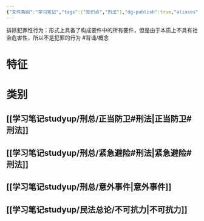 ```yaml
---
{"文件类别":"学习笔记","tags":["知识点","刑法"],"dg-publish":true,"aliases":["排除社会危害性的行为","阻却违法性行为","阻却犯罪性行为","排除犯罪性行为"],"permalink":"/学习笔记studyup/刑总/法定违法阻却事由/","dgPassFrontmatter":true,"created":"2024-11-02T21:00:06.543+08:00","updated":"2024-11-05T16:38:00.465+08:00"}
---
```


排除犯罪性行为：形式上具备了构成要件中的所有要件，但是由于本质上不具有社会危害性，所以不是犯罪的行为 #背诵/概念 
# 特征
# 类别
## [[学习笔记studyup/刑总/正当防卫#刑法\|正当防卫#刑法]]
## [[学习笔记studyup/刑总/紧急避险#刑法\|紧急避险#刑法]]
## [[学习笔记studyup/刑总/意外事件\|意外事件]]
## [[学习笔记studyup/民法总论/不可抗力\|不可抗力]]